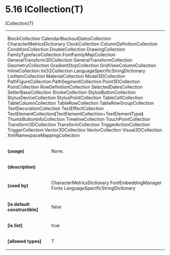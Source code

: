 <html dir="LTR" xmlns:mshelp="http://msdn.microsoft.com/mshelp" xmlns:ddue="http://ddue.schemas.microsoft.com/authoring/2003/5" xmlns:xlink="http://www.w3.org/1999/xlink" xmlns:tool="http://www.microsoft.com/tooltip"><body><input type="hidden" id="userDataCache" class="userDataStyle"><input type="hidden" id="hiddenScrollOffset"><img id="dropDownImage" style="display:none; height:0; width:0;" src="../local/drpdown.gif"><img id="dropDownHoverImage" style="display:none; height:0; width:0;" src="../local/drpdown_orange.gif"><img id="collapseImage" style="display:none; height:0; width:0;" src="../local/collapse.gif"><img id="expandImage" style="display:none; height:0; width:0;" src="../local/exp.gif"><img id="collapseAllImage" style="display:none; height:0; width:0;" src="../local/collall.gif"><img id="expandAllImage" style="display:none; height:0; width:0;" src="../local/expall.gif"><img id="copyImage" style="display:none; height:0; width:0;" src="../local/copycode.gif"><img id="copyHoverImage" style="display:none; height:0; width:0;" src="../local/copycodeHighlight.gif"><div id="header"><h1 class="heading">5.16 ICollection(T)</h1></div><div id="mainSection"><div id="mainBody"><div id="allHistory" class="saveHistory" onsave="saveAll()" onload="loadAll()"></div>
				<p xmlns:wsd="http://wsdev.schemas.microsoft.com/authoring/2008/2" xmlns:msxsl="urn:schemas-microsoft-com:xslt" xmlns:script="urn:script" xmlns:build="urn:build">
				</p>
			<div id="sectionSection0" class="section" name="collapseableSection"><content xmlns="http://ddue.schemas.microsoft.com/authoring/2003/5" xmlns:wsd="http://wsdev.schemas.microsoft.com/authoring/2008/2" xmlns:msxsl="urn:schemas-microsoft-com:xslt" xmlns:script="urn:script" xmlns:build="urn:build">
				</content></div><div id="sectionSection1" class="section" name="collapseableSection"><content xmlns="http://ddue.schemas.microsoft.com/authoring/2003/5" xmlns:wsd="http://wsdev.schemas.microsoft.com/authoring/2008/2" xmlns:msxsl="urn:schemas-microsoft-com:xslt" xmlns:script="urn:script" xmlns:build="urn:build">
					<p xmlns="">ICollection(T)</p>
					<p xmlns=""><b></b></p><table class="ProtocolAuthoredTable" xmlns=""><tr>
								<td colspan="2">
									<p>
										<mshelp:link keywords="5f7e5552-966a-45f5-91f8-42c4f7725378" tabindex="0">BlockCollection</mshelp:link> <mshelp:link keywords="1c1c2133-36dd-490a-96cd-9684bc1626fc" tabindex="0">CalendarBlackoutDatesCollection</mshelp:link> <mshelp:link keywords="0b24522f-2719-41e7-ae45-75bcb62b5209" tabindex="0">CharacterMetricsDictionary</mshelp:link> <mshelp:link keywords="639a5d70-ef02-4e04-a196-a52c4a0257df" tabindex="0">ClockCollection</mshelp:link> <mshelp:link keywords="60495a32-3546-4fc5-80c3-2dfbe63e5545" tabindex="0">ColumnDefinitionCollection</mshelp:link> <mshelp:link keywords="5fb8b31c-0ee3-4ad9-a08e-ae7f8d9ea9bc" tabindex="0">ConditionCollection</mshelp:link> <mshelp:link keywords="6f70174a-5b17-4456-b11e-3e715dadc18e" tabindex="0">DoubleCollection</mshelp:link> <mshelp:link keywords="8fe357e8-e19c-4fe2-b25a-4eea646e0496" tabindex="0">DrawingCollection</mshelp:link> <mshelp:link keywords="f8b21183-f244-49a8-9ff3-987d7227f9ea" tabindex="0">FamilyTypefaceCollection</mshelp:link> <mshelp:link keywords="7ce12c66-8208-409d-9383-8dff6d58e8bc" tabindex="0">FontFamilyMapCollection</mshelp:link> <mshelp:link keywords="504cd159-de90-41ef-9b2d-8866d899bdf5" tabindex="0">GeneralTransform3DCollection</mshelp:link> <mshelp:link keywords="77d0c0c7-4d9a-4175-8f42-bc1ac033ebc5" tabindex="0">GeneralTransformCollection</mshelp:link> <mshelp:link keywords="ae584882-2b8b-4eac-a0a6-fb45a0dcd8d0" tabindex="0">GeometryCollection</mshelp:link> <mshelp:link keywords="c43c1480-0af5-41f7-a751-3c93a02194a8" tabindex="0">GradientStopCollection</mshelp:link> <mshelp:link keywords="f62b8769-da0c-40dd-a23e-6e198b0257be" tabindex="0">GridViewColumnCollection</mshelp:link> <mshelp:link keywords="0699f5d4-415f-48da-aa2b-da98459f3550" tabindex="0">InlineCollection</mshelp:link> <mshelp:link keywords="ea67975f-7be1-4e04-a458-0f6b24eaddba" tabindex="0">Int32Collection</mshelp:link> <mshelp:link keywords="90eeed1f-65df-4951-afce-7719c5918ec4" tabindex="0">LanguageSpecificStringDictionary</mshelp:link> <mshelp:link keywords="1edbba22-aa35-4f8f-9b33-81058f3af365" tabindex="0">ListItemCollection</mshelp:link> <mshelp:link keywords="3aa1cdef-5f03-4c04-84a7-96d56131d67a" tabindex="0">MaterialCollection</mshelp:link> <mshelp:link keywords="4e66dcf1-469b-4c7a-a0ed-af726b978f7f" tabindex="0">Model3DCollection</mshelp:link> <mshelp:link keywords="d1d96856-b710-4590-b1ac-a0e5488c0746" tabindex="0">PathFigureCollection</mshelp:link> <mshelp:link keywords="dda85576-aa7c-47d7-a981-2e7faa159a84" tabindex="0">PathSegmentCollection</mshelp:link> <mshelp:link keywords="c88bfe98-c0a8-45eb-bd2c-3c1a506bb80b" tabindex="0">Point3DCollection</mshelp:link> <mshelp:link keywords="8e26f99d-8e83-4e8b-96ed-8cd29c58b777" tabindex="0">PointCollection</mshelp:link> <mshelp:link keywords="97c86609-eec5-4092-9eae-3b17392fccae" tabindex="0">RowDefinitionCollection</mshelp:link> SelectedDatesCollection <mshelp:link keywords="69a00a2a-8125-4d89-a136-a3fe5550c20b" tabindex="0">SetterBaseCollection</mshelp:link> <mshelp:link keywords="c6e8893b-a97b-481d-bc04-2eb478b9f402" tabindex="0">StrokeCollection</mshelp:link> <mshelp:link keywords="f7f25824-3c8a-48a3-85f0-3529f020ae9a" tabindex="0">StylusButtonCollection</mshelp:link> <mshelp:link keywords="bedabac1-7eca-4c92-a998-e15908915522" tabindex="0">StylusDeviceCollection</mshelp:link> <mshelp:link keywords="e8c79558-d484-436d-be3c-62ab3ad2fa43" tabindex="0">StylusPointCollection</mshelp:link> <mshelp:link keywords="9d0d9a6e-c89a-4e5d-89a0-5e1f70914d46" tabindex="0">TableCellCollection</mshelp:link> <mshelp:link keywords="3ba37545-f81b-48ab-bdd1-e7f8306e6936" tabindex="0">TableColumnCollection</mshelp:link> <mshelp:link keywords="d75fb5ab-155b-4bc5-be47-e6ae6c471ee4" tabindex="0">TableRowCollection</mshelp:link> <mshelp:link keywords="4b74898c-015c-4a85-9644-83f9e26ac82e" tabindex="0">TableRowGroupCollection</mshelp:link> <mshelp:link keywords="3e3772bb-01a5-47c0-9ce6-c6ef15de3064" tabindex="0">TextDecorationCollection</mshelp:link> <mshelp:link keywords="b22b03e3-2796-4681-8591-7d9cf9104951" tabindex="0">TextEffectCollection</mshelp:link> <mshelp:link keywords="7b6aa547-96d7-4354-ae2f-3b901ac241a7" tabindex="0">TextElementCollection</mshelp:link><b>(</b>TextElementCollection+TextElementType<b>) </b><mshelp:link keywords="0294290b-5a57-44d7-98a4-b2dd4721d0fd" tabindex="0">ThumbButtonInfoCollection</mshelp:link> <mshelp:link keywords="d0c65536-3254-4fb6-9ac6-7ff2557b8a43" tabindex="0">TimelineCollection</mshelp:link> <mshelp:link keywords="92272023-5d32-458f-a09c-233aa91d34eb" tabindex="0">TouchPointCollection</mshelp:link> <mshelp:link keywords="b21d7a24-2c64-447e-a4f9-131590d6cf6c" tabindex="0">Transform3DCollection</mshelp:link> <mshelp:link keywords="50549b3b-dc77-41ef-97ad-c7d029a2c137" tabindex="0">TransformCollection</mshelp:link> <mshelp:link keywords="32cd748e-851e-4b5f-b484-ec0ac7f8be33" tabindex="0">TriggerActionCollection</mshelp:link> <mshelp:link keywords="ca6c82a4-9f9c-49be-b753-1a7280eeb831" tabindex="0">TriggerCollection</mshelp:link> <mshelp:link keywords="09076d70-734d-458f-82bd-bac6daa6a0ea" tabindex="0">Vector3DCollection</mshelp:link> <mshelp:link keywords="8e284ff7-958e-432a-8bcb-adbebf8440d1" tabindex="0">VectorCollection</mshelp:link> <mshelp:link keywords="538f4e30-802a-41d9-a3a7-b6fdc0ca03be" tabindex="0">Visual3DCollection</mshelp:link> <mshelp:link keywords="a3a68bc8-946e-4f40-94f6-0925e90c173c" tabindex="0">XmlNamespaceMappingCollection</mshelp:link></p>
								</td>
							</tr><tr>
							<td>
								<p>
									<b>(usage)</b>
								</p>
							</td>
							<td>
								<p>None.</p>
							</td>
						</tr><tr>
							<td>
								<p>
									<b>(description)</b>
								</p>
							</td>
							<td>
							</td>
						</tr><tr>
							<td>
								<p>
									<b>(used by)</b>
								</p>
							</td>
							<td>
								<p>
									<mshelp:link keywords="0b24522f-2719-41e7-ae45-75bcb62b5209" tabindex="0">CharacterMetricsDictionary</mshelp:link> <mshelp:link keywords="d1a1d2fa-c089-46c2-bdb9-b328bffd9407" tabindex="0">FontEmbeddingManager</mshelp:link> <mshelp:link keywords="9573e06d-380f-44d5-bd67-e087f5b5e201" tabindex="0">Fonts</mshelp:link> <mshelp:link keywords="90eeed1f-65df-4951-afce-7719c5918ec4" tabindex="0">LanguageSpecificStringDictionary</mshelp:link></p>
							</td>
						</tr><tr>
							<td>
								<p>
									<b>[is default constructible]</b>
								</p>
							</td>
							<td>
								<p>false</p>
							</td>
						</tr><tr>
							<td>
								<p>
									<b>[is list]</b>
								</p>
							</td>
							<td>
								<p>true</p>
							</td>
						</tr><tr>
							<td>
								<p>
									<b>[allowed types]</b>
								</p>
							</td>
							<td>
								<p>T</p>
							</td>
						</tr></table>
				</content></div><!--[if gte IE 5]>
			<tool:tip element="languageFilterToolTip" avoidmouse="false"/>
		<![endif]--></div><a name="feedback"></a><span></span></div></body></html>